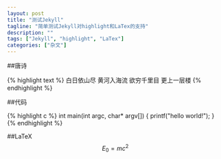 ```yaml
---
layout: post
title: "测试Jekyll"
tagline: "简单测试Jekyll对highlight和LaTex的支持"
description: ""
tags: ["Jekyll", "highlight", "LaTex"]
categories: ["杂文"]
---
```

##唐诗

{% highlight text %}
白日依山尽
黄河入海流
欲穷千里目
更上一层楼
{% endhighlight %}

##代码

{% highlight c %}
int main(int argc, char* argv[])
{
    printf("hello world!");
}
{% endhighlight %}

##LaTeX
$$ E_0 = mc^2 $$


